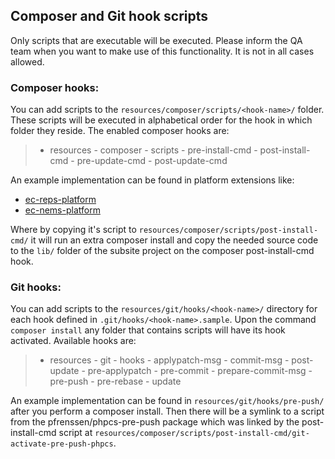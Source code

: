 ## Composer and Git hook scripts

Only scripts that are executable will be executed. Please inform the QA team when
you want to make use of this functionality. It is not in all cases allowed.

### Composer hooks:
You can add scripts to the `resources/composer/scripts/<hook-name>/` folder. These
scripts will be executed in alphabetical order for the hook in which folder they 
reside. The enabled composer hooks are:
> - resources
    - composer
      - scripts
        - pre-install-cmd
        - post-install-cmd
        - pre-update-cmd
        - post-update-cmd

An example implementation can be found in platform extensions like:
 - [ec-reps-platform](https://github.com/ec-europa/ec-reps-platform)
 - [ec-nems-platform](https://github.com/ec-europa/ec-nems-platform)

Where by copying it's script to `resources/composer/scripts/post-install-cmd/` it
will run an extra composer install and copy the needed source code to the `lib/`
folder of the subsite project on the composer post-install-cmd hook.

### Git hooks:
You can add scripts to the `resources/git/hooks/<hook-name>/`
directory for each hook defined in `.git/hooks/<hook-name>.sample`. Upon the
command `composer install` any folder that contains scripts will have its hook
activated. Available hooks are:
> - resources
    - git
      - hooks
        - applypatch-msg
        - commit-msg
        - post-update
        - pre-applypatch
        - pre-commit
        - prepare-commit-msg
        - pre-push
        - pre-rebase
        - update

An example implementation can be found in `resources/git/hooks/pre-push/` after
you perform a composer install. Then there will be a symlink to a script from the
pfrenssen/phpcs-pre-push package which was linked by the post-install-cmd script
at `resources/composer/scripts/post-install-cmd/git-activate-pre-push-phpcs`.

